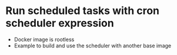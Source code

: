 # Run scheduled tasks with cron scheduler expression

* Docker image is rootless
* Example to build and use the scheduler with another base image